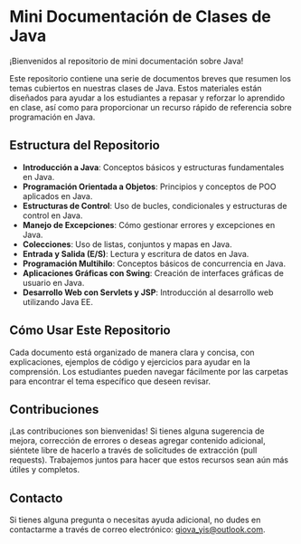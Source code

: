 # Mini Documentación de Clases de Java

¡Bienvenidos al repositorio de mini documentación sobre Java!

Este repositorio contiene una serie de documentos breves que resumen los temas cubiertos en nuestras clases de Java. Estos materiales están diseñados para ayudar a los estudiantes a repasar y reforzar lo aprendido en clase, así como para proporcionar un recurso rápido de referencia sobre programación en Java.

## Estructura del Repositorio

- **Introducción a Java**: Conceptos básicos y estructuras fundamentales en Java.
- **Programación Orientada a Objetos**: Principios y conceptos de POO aplicados en Java.
- **Estructuras de Control**: Uso de bucles, condicionales y estructuras de control en Java.
- **Manejo de Excepciones**: Cómo gestionar errores y excepciones en Java.
- **Colecciones**: Uso de listas, conjuntos y mapas en Java.
- **Entrada y Salida (E/S)**: Lectura y escritura de datos en Java.
- **Programación Multihilo**: Conceptos básicos de concurrencia en Java.
- **Aplicaciones Gráficas con Swing**: Creación de interfaces gráficas de usuario en Java.
- **Desarrollo Web con Servlets y JSP**: Introducción al desarrollo web utilizando Java EE.

## Cómo Usar Este Repositorio

Cada documento está organizado de manera clara y concisa, con explicaciones, ejemplos de código y ejercicios para ayudar en la comprensión. Los estudiantes pueden navegar fácilmente por las carpetas para encontrar el tema específico que deseen revisar.

## Contribuciones

¡Las contribuciones son bienvenidas! Si tienes alguna sugerencia de mejora, corrección de errores o deseas agregar contenido adicional, siéntete libre de hacerlo a través de solicitudes de extracción (pull requests). Trabajemos juntos para hacer que estos recursos sean aún más útiles y completos.

## Contacto

Si tienes alguna pregunta o necesitas ayuda adicional, no dudes en contactarme a través de correo electrónico: [giova_yis@outlook.com](mailto:giova_yis@outlook.com).
